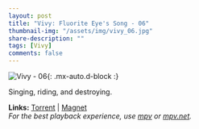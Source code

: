 ```yaml
---
layout: post
title: "Vivy: Fluorite Eye's Song - 06"
thumbnail-img: "/assets/img/vivy_06.jpg"
share-description: ""
tags: [Vivy]
comments: false
---
```


![Vivy - 06](/assets/img/vivy_06.jpg){: .mx-auto.d-block :}

Singing, riding, and destroying.
<!-- excerpt-end -->

**Links:** [Torrent](https://nyaa.si/view/1382365) | [Magnet](magnet:?xt=urn:btih:7e2ed4ba8406fd17282b854d4792145b9d7f78e6&dn=%5BYameteTomete%5D%20Vivy%20-%20Fluorite%20Eye%27s%20Song%20-%2006%20%5B310015B1%5D.mkv&tr=http%3A%2F%2Fnyaa.tracker.wf%3A7777%2Fannounce&tr=udp%3A%2F%2Fopen.stealth.si%3A80%2Fannounce&tr=udp%3A%2F%2Ftracker.opentrackr.org%3A1337%2Fannounce&tr=udp%3A%2F%2Fexodus.desync.com%3A6969%2Fannounce&tr=udp%3A%2F%2Ftracker.torrent.eu.org%3A451%2Fannounce) <br>
*For the best playback experience, use [mpv](https://mpv.io/) or [mpv.net](https://mpv-net.github.io/mpv.net-web-site/).*
